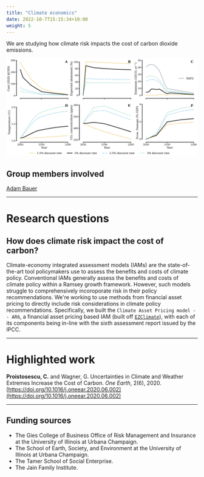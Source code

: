 ```yaml
---
title: "Climate economics"
date: 2022-10-7T15:15:34+10:00
weight: 5
---
```


We are studying how climate risk impacts the cost of carbon dioxide emissions.

![Optimal paths](/images/figures/11-14-2022-pref-runs.png)

## Group members involved
[Adam Bauer](https://cdds-at-uiuc.github.io/team/adam-bauer/)

---
# Research questions

## How does climate risk impact the cost of carbon?

Climate-economy integrated assessment models (IAMs) are the state-of-the-art tool policymakers use to assess the benefits and costs of climate policy. Conventional IAMs generally assess the benefits and costs of climate policy within a Ramsey growth framework. However, such models struggle to comprehensively incoroporate risk in their policy recommendations. We're working to use methods from financial asset pricing to directly include risk considerations in climate policy recommendations. Specifically, we built the `Climate Asset Pricing model -- AR6`, a financial asset pricing based IAM (built off [`EZClimate`](https://doi.org/10.1073/pnas.1817444116)), with each of its components being in-line with the sixth assessment report issued by the IPCC.

---

# Highlighted work

**Proistosescu, C.** and Wagner, G. Uncertainties in Climate and Weather Extremes Increase the Cost of Carbon. _One Earth_, 2(6), 2020. [https://doi.org/10.1016/j.oneear.2020.06.002](https://doi.org/10.1016/j.oneear.2020.06.002)

---

## Funding sources
- The Gies College of Business Office of Risk Management and Insurance at the University of Illinois at Urbana Champaign.
- The School of Earth, Society, and Environment at the University of Illinois at Urbana Champaign.
- The Tamer School of Social Enterprise.
- The Jain Family Institute. 
